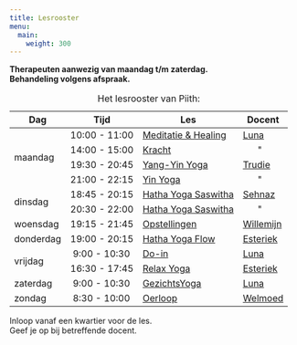 ```yaml
---
title: Lesrooster
menu:
  main:
    weight: 300
---
```


<p><strong>Therapeuten aanwezig van maandag t/m zaterdag.<br />Behandeling volgens afspraak.</strong></p>
<table class="schedule"><caption>Het lesrooster van Piith:</caption>
<thead>
<tr>
<th class="day">Dag</th>
<th>Tijd</th>
<th>Les</th>
<th>Docent</th>
</tr>
</thead>
<tbody>
<tr>
<td class="day" rowspan="4">maandag</td>
<td><time>10:00</time> - <time>11:00</time></td>
<td><a href="/wie-doet-wat/luna-westerik/#meditatie-healing">Meditatie & Healing</a></td>
<td><a href="/wie-doet-wat/luna-westerik/">Luna</a></td>
</tr>
<tr>
<td><time>14:00</time> - <time>15:00</time></td>
<td><a href="/wie-doet-wat/luna-westerik/#kracht">Kracht</a></td>
<td>&nbsp;&nbsp;&nbsp;&nbsp;&nbsp;&nbsp;"</td>
</tr>
<tr>
<td><time>19:30</time> - <time>20:45</time></td>
<td><a href="/wie-doet-wat/trudie-van-luijnen-ligtvoet/">Yang-Yin Yoga</a></td>
<td><a href="/wie-doet-wat/trudie-van-luijnen-ligtvoet/">Trudie</a></td>
</tr>
<tr>
<td><time>21:00</time> - <time>22:15</time></td>
<td><a href="/wie-doet-wat/trudie-van-luijnen-ligtvoet/">Yin Yoga</a></td>
<td>&nbsp;&nbsp;&nbsp;&nbsp;&nbsp;&nbsp;"</td>
</tr>
<tr>
<td class="day" rowspan="2">dinsdag</td>
<td><time>18:45</time> - <time>20:15</time></td>
<td><a href="/wie-doet-wat/sehnaz-van-garderen/">Hatha Yoga Saswitha</a></td>
<td><a href="/wie-doet-wat/sehnaz-van-garderen/">Sehnaz</a></td>
</tr>
<tr>
<td><time>20:30</time> - <time>22:00</time></td>
<td><a href="/wie-doet-wat/sehnaz-van-garderen/">Hatha Yoga Saswitha</a></td>
<td>&nbsp; &nbsp; &nbsp; "</td>
</tr>
<tr>
<td class="day">woensdag</td>
<td><time>19:15</time> - <time>21:45</time></td>
<td><a href="/wie-doet-wat/willemijn-thiel/">Opstellingen</a></td>
<td><a href="/wie-doet-wat/willemijn-thiel/">Willemijn</a></td>
</tr>
<tr>
<td class="day">donderdag</td>
<td><time>19:00</time> - <time>20:15</time></td>
<td><a href="/wie-doet-wat/esteriek-de-heij/#hatha-yoga">Hatha Yoga Flow</a></td>
<td><a href="/wie-doet-wat/esteriek-de-heij/">Esteriek</a></td>
</tr>
<tr>
<td class="day" rowspan="2">vrijdag</td>
<td><time datetime="09:00">&nbsp;9:00</time> - <time>10:30</time></td>
<td><a href="/wie-doet-wat/luna-westerik/#do-in">Do-in</a></td>
<td><a href="/wie-doet-wat/luna-westerik/">Luna</a></td>
</tr>
<tr>
<td><time>16:30</time> - <time>17:45</time></td>
<td><a href="/wie-doet-wat/esteriek-de-heij/#relax-yoga">Relax Yoga</a></td>
<td><a href="/wie-doet-wat/esteriek-de-heij/">Esteriek</a></td>
</tr>
<tr>
<td class="day">zaterdag</td>
<td><time datetime="09:00">&nbsp;9:00</time> - <time>10:30</time></td>
<td><a href="/wie-doet-wat/luna-westerik/#gezichtsyoga">GezichtsYoga</a></td>
<td><a href="/wie-doet-wat/luna-westerik/">Luna</a></td>
</tr>
<tr>
<td class="day">zondag</td>
<td><time datetime="08:30">&nbsp;8:30</time> - <time datetime="09:30">10:00</time></td>
<td><a href="/wie-doet-wat/welmoed-arkenaar">Oerloop</a></td>
<td><a href="/wie-doet-wat/welmoed-arkenaar/">Welmoed</a></td>
</tr>
</tbody>
</table>
<p>Inloop vanaf een kwartier voor de les.<br />Geef je op bij betreffende docent.</p>
